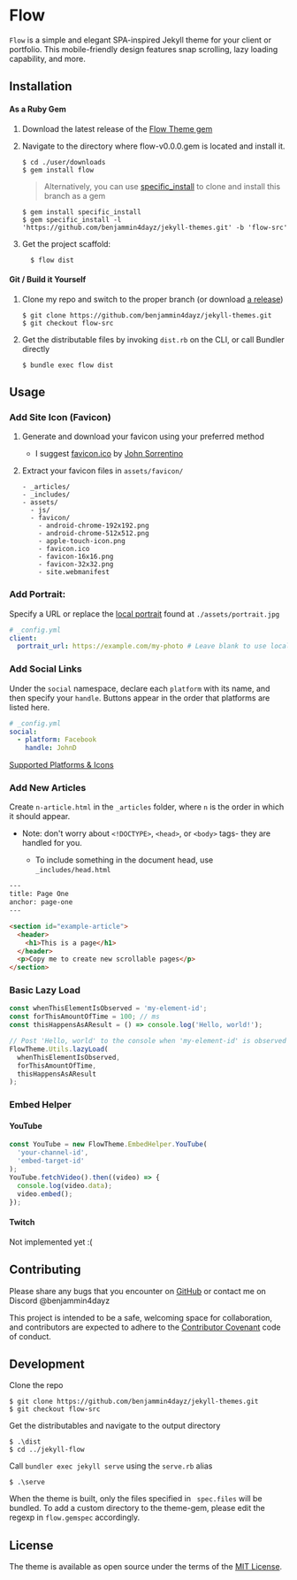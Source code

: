 # Flow

`Flow` is a simple and elegant SPA-inspired Jekyll theme for your client or portfolio. This mobile-friendly design features snap scrolling, lazy loading capability, and more.

## Installation

#### As a Ruby Gem

1.  Download the latest release of the [Flow Theme gem](https://github.com/benjammin4dayz/jekyll-themes/tags)

2.  Navigate to the directory where flow-v0.0.0.gem is located and install it.

        $ cd ./user/downloads
        $ gem install flow

    > Alternatively, you can use [specific_install](https://rubygems.org/gems/specific_install) to clone and install this branch as a gem

        $ gem install specific_install
        $ gem specific_install -l 'https://github.com/benjammin4dayz/jekyll-themes.git' -b 'flow-src'

3.  Get the project scaffold:

          $ flow dist

#### Git / Build it Yourself

1.  Clone my repo and switch to the proper branch (or download [a release](https://github.com/benjammin4dayz/jekyll-themes/tags))

        $ git clone https://github.com/benjammin4dayz/jekyll-themes.git
        $ git checkout flow-src

2.  Get the distributable files by invoking `dist.rb` on the CLI, or call Bundler directly

        $ bundle exec flow dist

## Usage

### Add Site Icon (Favicon)

1.  Generate and download your favicon using your preferred method
    - I suggest [favicon.ico](https://favicon.ico) by [John Sorrentino](https://twitter.com/johnsorrentino)
2.  Extract your favicon files in `assets/favicon/`

        - _articles/
        - _includes/
        - assets/
          - js/
          - favicon/
            - android-chrome-192x192.png
            - android-chrome-512x512.png
            - apple-touch-icon.png
            - favicon.ico
            - favicon-16x16.png
            - favicon-32x32.png
            - site.webmanifest

### Add Portrait:

Specify a URL or replace the [local portrait](./assets/portrait.jpg) found at `./assets/portrait.jpg`

```yaml
# _config.yml
client:
  portrait_url: https://example.com/my-photo # Leave blank to use local portrait
```

### Add Social Links

Under the `social` namespace, declare each `platform` with its name, and then specify your `handle`. Buttons appear in the order that platforms are listed here.

```yaml
# _config.yml
social:
  - platform: Facebook
    handle: JohnD
```

[Supported Platforms & Icons](./_data/social_icons.yml)

### Add New Articles

Create `n-article.html` in the `_articles` folder, where `n` is the order in which it should appear.

- Note: don't worry about `<!DOCTYPE>`, `<head>`, or `<body>` tags- they are handled for you.

  - To include something in the document head, use `_includes/head.html`

```html
---
title: Page One
anchor: page-one
---

<section id="example-article">
  <header>
    <h1>This is a page</h1>
  </header>
  <p>Copy me to create new scrollable pages</p>
</section>
```

### Basic Lazy Load

```js
const whenThisElementIsObserved = 'my-element-id';
const forThisAmountOfTime = 100; // ms
const thisHappensAsAResult = () => console.log('Hello, world!');

// Post 'Hello, world' to the console when 'my-element-id' is observed for 100ms
FlowTheme.Utils.lazyLoad(
  whenThisElementIsObserved,
  forThisAmountOfTime,
  thisHappensAsAResult
);
```

### Embed Helper

#### YouTube

```js
const YouTube = new FlowTheme.EmbedHelper.YouTube(
  'your-channel-id',
  'embed-target-id'
);
YouTube.fetchVideo().then((video) => {
  console.log(video.data);
  video.embed();
});
```

#### Twitch

Not implemented yet :(

## Contributing

Please share any bugs that you encounter on [GitHub](https://github.com/benjammin4dayz/jekyll-themes) or contact me on Discord @benjammin4dayz

This project is intended to be a safe, welcoming space for collaboration, and contributors are expected to adhere to the [Contributor Covenant](https://www.contributor-covenant.org/) code of conduct.

## Development

Clone the repo

    $ git clone https://github.com/benjammin4dayz/jekyll-themes.git
    $ git checkout flow-src

Get the distributables and navigate to the output directory

    $ .\dist
    $ cd ../jekyll-flow

Call `bundler exec jekyll serve` using the `serve.rb` alias

    $ .\serve

When the theme is built, only the files specified in ` spec.files` will be bundled.
To add a custom directory to the theme-gem, please edit the regexp in `flow.gemspec` accordingly.

## License

The theme is available as open source under the terms of the [MIT License](https://opensource.org/licenses/MIT).
